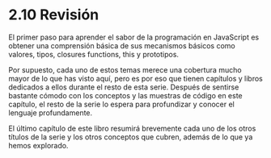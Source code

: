 # 2.10 Revisión

El primer paso para aprender el sabor de la programación en JavaScript es obtener una comprensión básica de sus mecanismos básicos como valores, tipos, closures functions, this y prototipos.

Por supuesto, cada uno de estos temas merece una cobertura mucho mayor de lo que has visto aquí, pero es por eso que tienen capítulos y libros dedicados a ellos durante el resto de esta serie. Después de sentirse bastante cómodo con los conceptos y las muestras de código en este capítulo, el resto de la serie lo espera para profundizar y conocer el lenguaje profundamente.

El último capítulo de este libro resumirá brevemente cada uno de los otros títulos de la serie y los otros conceptos que cubren, además de lo que ya hemos explorado.

